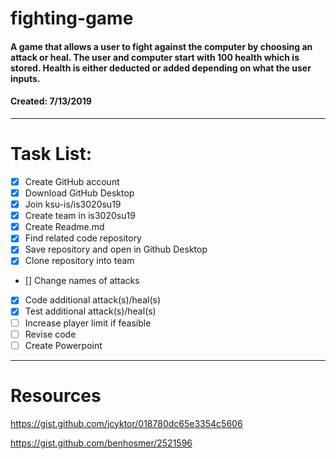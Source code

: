 # fighting-game
#### A game that allows a user to fight against the computer by choosing an attack or heal.  The user and computer start with 100 health which is stored. Health is either deducted or added depending on what the user inputs. 

#### Created: 7/13/2019

---

# Task List:
- [x] Create GitHub account
- [x] Download GitHub Desktop
- [x] Join ksu-is/is3020su19
- [x] Create team in is3020su19
- [x] Create Readme.md
- [x] Find related code repository
- [x] Save repository and open in Github Desktop
- [x] Clone repository into team 
- [] Change names of attacks
- [x] Code additional attack(s)/heal(s)
- [x] Test additional attack(s)/heal(s)
- [ ] Increase player limit if feasible
- [ ] Revise code 
- [ ] Create Powerpoint

---
# Resources


https://gist.github.com/jcyktor/018780dc65e3354c5606

https://gist.github.com/benhosmer/2521596
